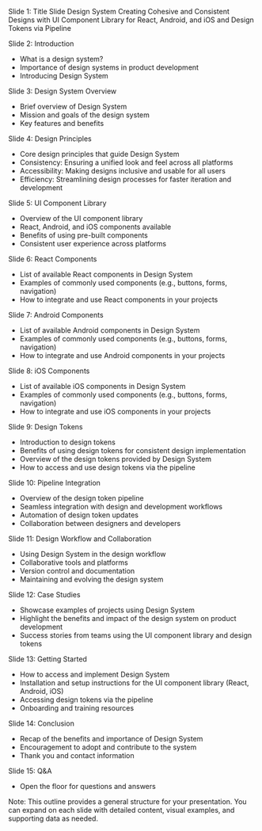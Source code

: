 
Slide 1: Title Slide
Design System
Creating Cohesive and Consistent Designs
with UI Component Library for React, Android, and iOS
and Design Tokens via Pipeline

Slide 2: Introduction
- What is a design system?
- Importance of design systems in product development
- Introducing Design System

Slide 3: Design System Overview
- Brief overview of Design System
- Mission and goals of the design system
- Key features and benefits

Slide 4: Design Principles
- Core design principles that guide Design System
- Consistency: Ensuring a unified look and feel across all platforms
- Accessibility: Making designs inclusive and usable for all users
- Efficiency: Streamlining design processes for faster iteration and development

Slide 5: UI Component Library
- Overview of the UI component library
- React, Android, and iOS components available
- Benefits of using pre-built components
- Consistent user experience across platforms

Slide 6: React Components
- List of available React components in Design System
- Examples of commonly used components (e.g., buttons, forms, navigation)
- How to integrate and use React components in your projects

Slide 7: Android Components
- List of available Android components in Design System
- Examples of commonly used components (e.g., buttons, forms, navigation)
- How to integrate and use Android components in your projects

Slide 8: iOS Components
- List of available iOS components in Design System
- Examples of commonly used components (e.g., buttons, forms, navigation)
- How to integrate and use iOS components in your projects

Slide 9: Design Tokens
- Introduction to design tokens
- Benefits of using design tokens for consistent design implementation
- Overview of the design tokens provided by Design System
- How to access and use design tokens via the pipeline

Slide 10: Pipeline Integration
- Overview of the design token pipeline
- Seamless integration with design and development workflows
- Automation of design token updates
- Collaboration between designers and developers

Slide 11: Design Workflow and Collaboration
- Using Design System in the design workflow
- Collaborative tools and platforms
- Version control and documentation
- Maintaining and evolving the design system

Slide 12: Case Studies
- Showcase examples of projects using Design System
- Highlight the benefits and impact of the design system on product development
- Success stories from teams using the UI component library and design tokens

Slide 13: Getting Started
- How to access and implement Design System
- Installation and setup instructions for the UI component library (React, Android, iOS)
- Accessing design tokens via the pipeline
- Onboarding and training resources

Slide 14: Conclusion
- Recap of the benefits and importance of Design System
- Encouragement to adopt and contribute to the system
- Thank you and contact information

Slide 15: Q&A
- Open the floor for questions and answers

Note: This outline provides a general structure for your presentation. You can expand on each slide with detailed content, visual examples, and supporting data as needed.
